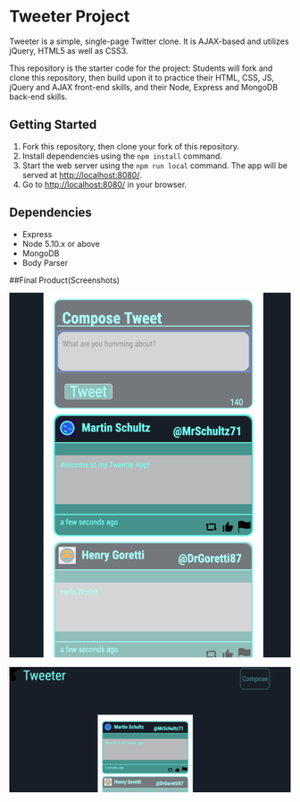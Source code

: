 # Tweeter Project

Tweeter is a simple, single-page Twitter clone. It is AJAX-based and utilizes jQuery, HTML5 as well as CSS3.


This repository is the starter code for the project: Students will fork and clone this repository, then build upon it to practice their HTML, CSS, JS, jQuery and AJAX front-end skills, and their Node, Express and MongoDB back-end skills.

## Getting Started

1. Fork this repository, then clone your fork of this repository.
2. Install dependencies using the `npm install` command.
3. Start the web server using the `npm run local` command. The app will be served at <http://localhost:8080/>.
4. Go to <http://localhost:8080/> in your browser.

## Dependencies

- Express
- Node 5.10.x or above
- MongoDB
- Body Parser

##Final Product(Screenshots)

![Tweet feed with hover activated over existing article](https://github.com/Liamhetherington/tweeter/blob/master/docs/tweet-hover.png?raw=true)

![Tweeter nav bar with hover activated on new tweet form](https://github.com/Liamhetherington/tweeter/blob/master/docs/tweet-navbar-hover.png?raw=trues)

